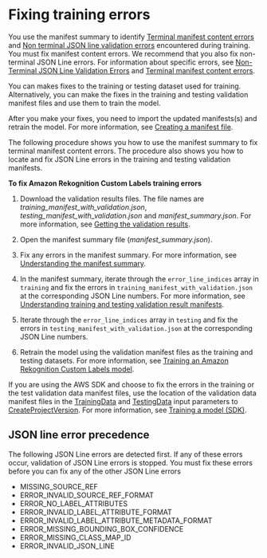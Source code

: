 # Fixing training errors<a name="tm-debugging-fixing-validation-errors"></a>

You use the manifest summary to identify [Terminal manifest content errors](tm-debugging.md#tm-error-category-combined-terminal) and [Non terminal JSON line validation errors](tm-debugging.md#tm-error-category-non-terminal-errors) encountered during training\. You must fix manifest content errors\. We recommend that you also fix non\-terminal JSON Line errors\. For information about specific errors, see [Non\-Terminal JSON Line Validation Errors](tm-debugging-json-line-errors.md) and [Terminal manifest content errors](tm-debugging-aggregate-errors.md)\.

You can makes fixes to the training or testing dataset used for training\. Alternatively, you can make the fixes in the training and testing validation manifest files and use them to train the model\. 

After you make your fixes, you need to import the updated manifests\(s\) and retrain the model\. For more information, see [Creating a manifest file](cd-manifest-files.md)\.

The following procedure shows you how to use the manifest summary to fix terminal manifest content errors\. The procedure also shows you how to locate and fix JSON Line errors in the training and testing validation manifests\. 

**To fix Amazon Rekognition Custom Labels training errors**

1. Download the validation results files\. The file names are *training\_manifest\_with\_validation\.json*, *testing\_manifest\_with\_validation\.json* and *manifest\_summary\.json*\. For more information, see [Getting the validation results](tm-debugging-getting-validation-data.md)\. 

1. Open the manifest summary file \(*manifest\_summary\.json*\)\. 

1. Fix any errors in the manifest summary\. For more information, see [Understanding the manifest summary](tm-debugging-summary.md)\.

1. In the manifest summary, iterate through the `error_line_indices` array in `training` and fix the errors in `training_manifest_with_validation.json` at the corresponding JSON Line numbers\. For more information, see [Understanding training and testing validation result manifests](tm-debugging-scope-json-line.md)\.

1. Iterate through the `error_line_indices` array in `testing` and fix the errors in `testing_manifest_with_validation.json` at the corresponding JSON Line numbers\.

1. Retrain the model using the validation manifest files as the training and testing datasets\. For more information, see [Training an Amazon Rekognition Custom Labels model](tm-train-model.md)\. 

If you are using the AWS SDK and choose to fix the errors in the training or the test validation data manifest files, use the location of the validation data manifest files in the [TrainingData](https://docs.aws.amazon.com/rekognition/latest/dg/API_TrainingData) and [TestingData](https://docs.aws.amazon.com/rekognition/latest/dg/API_TestingData) input parameters to [CreateProjectVersion](https://docs.aws.amazon.com/rekognition/latest/dg/API_CreateProjectVersion)\. For more information, see [Training a model \(SDK\)](tm-sdk.md)\. 

## JSON line error precedence<a name="tm-debugging-json-line-error-precedence"></a>

The following JSON Line errors are detected first\. If any of these errors occur, validation of JSON Line errors is stopped\. You must fix these errors before you can fix any of the other JSON Line errors 
+ MISSING\_SOURCE\_REF
+ ERROR\_INVALID\_SOURCE\_REF\_FORMAT
+ ERROR\_NO\_LABEL\_ATTRIBUTES
+ ERROR\_INVALID\_LABEL\_ATTRIBUTE\_FORMAT
+ ERROR\_INVALID\_LABEL\_ATTRIBUTE\_METADATA\_FORMAT
+ ERROR\_MISSING\_BOUNDING\_BOX\_CONFIDENCE
+ ERROR\_MISSING\_CLASS\_MAP\_ID
+ ERROR\_INVALID\_JSON\_LINE